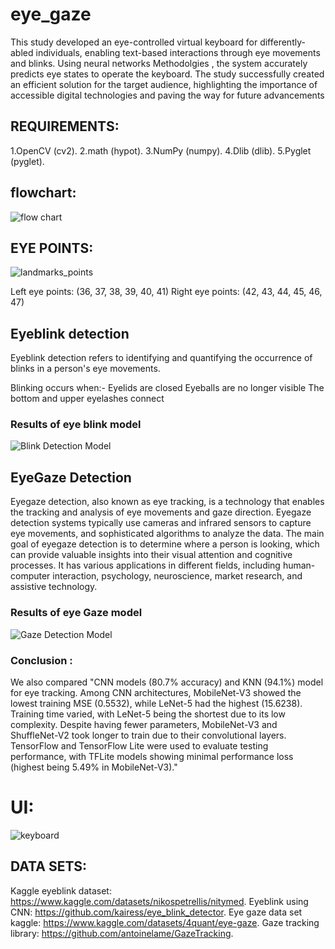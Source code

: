 # eye_gaze


This study developed an eye-controlled virtual keyboard for differently-abled individuals, enabling text-based interactions through eye movements and blinks. Using  neural networks Methodolgies , the system accurately predicts eye states to operate the keyboard. The study successfully created an efficient solution for the target audience, highlighting the importance of accessible digital technologies and paving the way for future advancements



## REQUIREMENTS:

1.OpenCV (cv2).
2.math (hypot).
3.NumPy (numpy).
4.Dlib (dlib).
5.Pyglet (pyglet).

## flowchart:
![flow chart ](https://github.com/user-attachments/assets/b6b0a50c-ce12-47ad-99cc-eb5c2642d82e)

## EYE POINTS:
![landmarks_points](https://github.com/user-attachments/assets/6678eb7e-aec0-4e6f-8ebf-50c3b0bc54b3)

Left eye points: (36, 37, 38, 39, 40, 41)
Right eye points: (42, 43, 44, 45, 46, 47)


## Eyeblink detection
Eyeblink detection refers to identifying and quantifying the occurrence of blinks in a person's eye movements.

Blinking occurs when:-
Eyelids are closed
Eyeballs are no longer visible
The bottom and upper eyelashes connect

### Results of eye blink model 
![Blink Detection Model](https://github.com/user-attachments/assets/924e1b8c-4ef2-4a43-a1f9-9fea0fb5cba9)

## EyeGaze Detection
Eyegaze detection, also known as eye tracking, is a technology that enables the tracking and analysis of eye movements and gaze direction. Eyegaze detection systems typically use cameras and infrared sensors to capture eye movements, and sophisticated algorithms to analyze the data. The main goal of eyegaze detection is to determine where a person is looking, which can provide valuable insights into their visual attention and cognitive processes. It has various applications in different fields, including human-computer interaction, psychology, neuroscience, market research, and assistive technology.

### Results of eye Gaze model 
![Gaze Detection Model](https://github.com/user-attachments/assets/ab7a7f43-761c-415d-84ad-f0e91a1e2e4a)


### Conclusion :

We also compared "CNN models (80.7% accuracy) and KNN (94.1%) model for eye tracking.
Among CNN architectures, MobileNet-V3 showed the lowest training MSE (0.5532), while LeNet-5 had the highest (15.6238). Training time varied, with LeNet-5 being the shortest due to its low complexity. Despite having fewer parameters, MobileNet-V3 and ShuffleNet-V2 took longer to train due to their convolutional layers. TensorFlow and TensorFlow Lite were used to evaluate testing performance, with TFLite models showing minimal performance loss (highest being 5.49% in MobileNet-V3)."


# UI:

![keyboard](https://github.com/user-attachments/assets/b12fa420-5ef3-4e31-b0c1-49b13f2a3c78)


## DATA SETS: 
Kaggle eyeblink dataset: https://www.kaggle.com/datasets/nikospetrellis/nitymed.
Eyeblink using CNN: https://github.com/kairess/eye_blink_detector.
Eye gaze data set kaggle: https://www.kaggle.com/datasets/4quant/eye-gaze. 
Gaze tracking library: https://github.com/antoinelame/GazeTracking.



